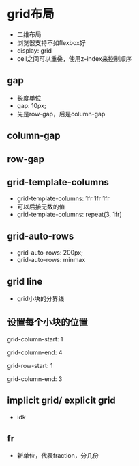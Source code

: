 # grid布局

- 二维布局
- 浏览器支持不如flexbox好
- display: grid
- cell之间可以重叠，使用z-index来控制顺序



## gap

- 长度单位
- gap: 10px;
- 先是row-gap，后是column-gap

## column-gap

## row-gap

## grid-template-columns

- grid-template-columns: 1fr 1fr 1fr
- 可以后接无数的值
- grid-template-columns: repeat(3, 1fr)

## grid-auto-rows

- grid-auto-rows: 200px;
- grid-auto-rows: minmax

## grid line

- grid小块的分界线

## 设置每个小块的位置

grid-column-start: 1

grid-column-end: 4

grid-row-start: 1

grid-column-end: 3

## implicit grid/ explicit grid

- idk

## fr

- 新单位，代表fraction，分几份